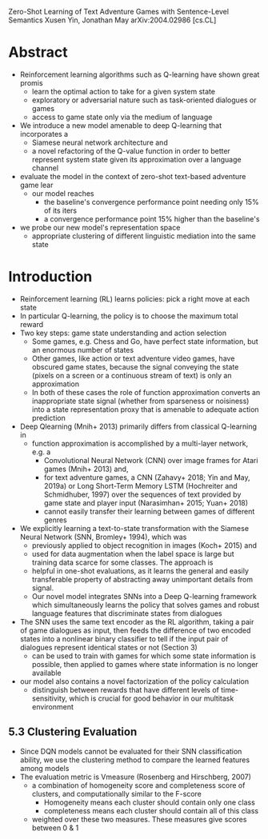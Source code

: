 Zero-Shot Learning of Text Adventure Games with Sentence-Level Semantics
Xusen Yin, Jonathan May
arXiv:2004.02986 [cs.CL]

# Abstract

* Reinforcement learning algorithms such as Q-learning have shown great promis
  * learn the optimal action to take for a given system state
  * exploratory or adversarial nature such as task-oriented dialogues or games
  * access to game state only via the medium of language
* We introduce a new model amenable to deep Q-learning that incorporates a
  * Siamese neural network architecture and
  * a novel refactoring of the Q-value function in order to better represent
    system state given its approximation over a language channel
* evaluate the model in the context of zero-shot text-based adventure game lear
  * our model reaches
    * the baseline's convergence performance point needing only 15% of its iters
    * a convergence performance point 15% higher than the baseline's
* we probe our new model's representation space
  * appropriate clustering of different linguistic mediation
    into the same state

# Introduction

* Reinforcement learning (RL) learns policies: pick a right move at each state
* In particular Q-learning, the policy is to choose the maximum total reward
* Two key steps: game state understanding and action selection
  * Some games, e.g. Chess and Go, have perfect state information,
    but an enormous number of states
  * Other games, like action or text adventure video games, have
    obscured game states, because the signal conveying the state (pixels on a
    screen or a continuous stream of text) is only an approximation
  * In both of these cases the role of function approximation converts an
    inappropriate state signal (whether from sparseness or noisiness) into a
    state representation proxy that is amenable to adequate action prediction
* Deep Qlearning (Mnih+ 2013) primarily differs from classical Q-learning in
  * function approximation is accomplished by a multi-layer network, e.g. a
    * Convolutional Neural Network (CNN) over image frames for Atari games
      (Mnih+ 2013) and,
    * for text adventure games, a CNN (Zahavy+ 2018; Yin and May, 2019a) or
      Long Short-Term Memory LSTM (Hochreiter and Schmidhuber, 1997) over the
      sequences of text provided by game state and player input (Narasimhan+
      2015; Yuan+ 2018)
    * cannot easily transfer their learning between games of different genres
* We explicitly learning a text-to-state transformation
  with the Siamese Neural Network (SNN, Bromley+ 1994), which was
  * previously applied to object recognition in images (Koch+ 2015) and
  * used for data augmentation when the label space is large but training data
    scarce for some classes. The approach is
  * helpful in one-shot evaluations, as it learns the general and easily
    transferable property of abstracting away unimportant details from signal.
  * Our novel model integrates SNNs into a Deep Q-learning framework which
    simultaneously learns the policy that solves games and robust language
    features that discriminate states from dialogues
* The SNN uses the same text encoder as the RL algorithm,
  taking a pair of game dialogues as input, then
  feeds the difference of two encoded states into a nonlinear binary classifier
  to tell if the input pair of dialogues represent identical states or not
  (Section 3)
  * can be used to train with games for which some state information is
    possible,
    then applied to games where state information is no longer available
* our model also contains a novel factorization of the policy calculation
  * distinguish between rewards that have different levels of time-sensitivity,
    which is crucial for good behavior in our multitask environment

## 5.3 Clustering Evaluation

* Since DQN models cannot be evaluated for their SNN classification ability,
  we use the clustering method to compare the learned features among models
* The evaluation metric is Vmeasure (Rosenberg and Hirschberg, 2007)
  * a combination of homogeneity score and completeness score of clusters, and
    computationally similar to the F-score
    * Homogeneity means each cluster should contain only one class
    * completeness means each cluster should contain all of this class
  * weighted over these two measures. These measures give scores between 0 & 1

